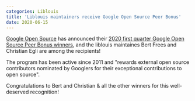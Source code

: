 ```yaml
---
categories: Liblouis
title: 'Liblouis maintainers receive Google Open Source Peer Bonus'
date: 2020-06-15
---
```


[Google Open Source](https://opensource.google/) has announced their
[2020 first quarter Google Open Source Peer Bonus
winners](https://opensource.googleblog.com/2020/04/announcing-2020-first-quarter-google.html),
and the liblouis maintaines Bert Frees and Christian Egli are among
the recipients!

The program has been active since 2011 and "rewards external open
source contributors nominated by Googlers for their exceptional
contributions to open source".

Congratulations to Bert and Christian & all the other winners for this
well-deserved recognition!

